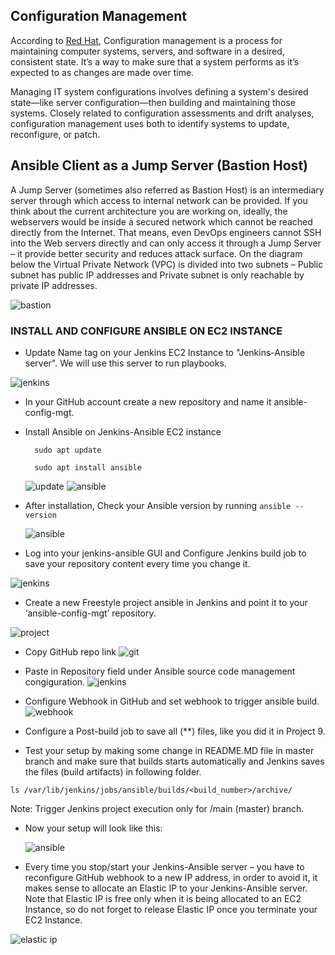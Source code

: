 
## Configuration Management
According to [Red Hat](https://www.redhat.com/en/topics/automation/what-is-configuration-management#:~:text=Configuration%20management%20is%20a%20process,in%20a%20desired%2C%20consistent%20state.&text=Managing%20IT%20system%20configurations%20involves,building%20and%20maintaining%20those%20systems.), Configuration management is a process for maintaining computer systems, servers, and software in a desired, consistent state. It’s a way to make sure that a system performs as it’s expected to as changes are made over time. 

Managing IT system configurations involves defining a system's desired state—like server configuration—then building and maintaining those systems. Closely related to configuration assessments and drift analyses, configuration management uses both to identify systems to update, reconfigure, or patch.

## Ansible Client as a Jump Server (Bastion Host)
A Jump Server (sometimes also referred as Bastion Host) is an intermediary server through which access to internal network can be provided. If you think about the current architecture you are working on, ideally, the webservers would be inside a secured network which cannot be reached directly from the Internet. That means, even DevOps engineers cannot SSH into the Web servers directly and can only access it through a Jump Server – it provide better security and reduces attack surface.
On the diagram below the Virtual Private Network (VPC) is divided into two subnets – Public subnet has public IP addresses and Private subnet is only reachable by private IP addresses.

![bastion](./images/bastion-host.png)

### INSTALL AND CONFIGURE ANSIBLE ON EC2 INSTANCE
* Update Name tag on your Jenkins EC2 Instance to "Jenkins-Ansible server". We will use this server to run playbooks.

![jenkins](./images/jenkins-ansible.png)

* In your GitHub account create a new repository and name it ansible-config-mgt.
* Install Ansible on Jenkins-Ansible EC2 instance

        sudo apt update

        sudo apt install ansible

    ![update](./images/apt-update.png)
    ![ansible](./images/install-ansible.png)
* After installation, Check your Ansible version by running `ansible --version`

    ![ansible](./images/ansible-version.png)

* Log into your jenkins-ansible GUI and Configure Jenkins build job to save your repository content every time you change it.

![jenkins](./images/jenkins-gui.png)

* Create a new Freestyle project ansible in Jenkins and point it to your ‘ansible-config-mgt’ repository.

![project](./images/ansible-freestyle-project.png)

* Copy GitHub repo link
![git](./images/git-hub-link-copy.png)

* Paste in Repository field under Ansible source code management congiguration.
![jenkins](./images/jenkins-ansible-config.png)

* Configure Webhook in GitHub and set webhook to trigger ansible build.
![webhook](./images/webhook.png)

* Configure a Post-build job to save all (**) files, like you did it in Project 9.
* Test your setup by making some change in README.MD file in master branch and make sure that builds starts automatically and Jenkins saves the files (build artifacts) in following folder.

`ls /var/lib/jenkins/jobs/ansible/builds/<build_number>/archive/`

Note: Trigger Jenkins project execution only for /main (master) branch.
* Now your setup will look like this:

  ![ansible](./images/Architecture-1.png)

*  Every time you stop/start your Jenkins-Ansible server – you have to reconfigure GitHub webhook to a new IP address, in order to avoid it, it makes sense to allocate an Elastic IP to your Jenkins-Ansible server. Note that Elastic IP is free only when it is being allocated to an EC2 Instance, so do not forget to release Elastic IP once you terminate your EC2 Instance.

![elastic ip](./images/elastic-ip.png)


